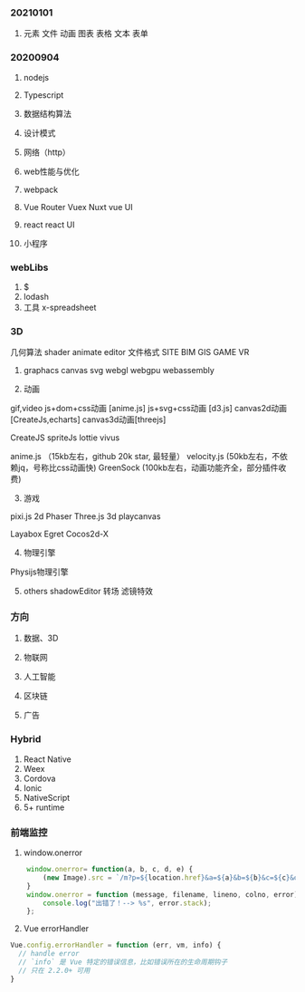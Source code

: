 
### 20210101

1. 元素
文件
动画
图表
表格
文本
表单


### 20200904

1. nodejs
2. Typescript
3. 数据结构算法
4. 设计模式
5. 网络（http）
6. web性能与优化

1. webpack
2. Vue Router Vuex Nuxt vue UI
3. react react UI
4. 小程序

### webLibs
1. $
2. lodash
3. 工具
x-spreadsheet


### 3D
几何算法 shader animate editor 文件格式
SITE BIM GIS GAME VR

1. graphacs
canvas
svg
webgl
webgpu
webassembly

2. 动画

gif,video
js+dom+css动画 [anime.js]
js+svg+css动画 [d3.js]
canvas2d动画 [CreateJs,echarts]
canvas3d动画[threejs]


CreateJS
spriteJs
lottie
vivus

anime.js （15kb左右，github 20k star, 最轻量）
velocity.js (50kb左右，不依赖jq，号称比css动画快)
GreenSock (100kb左右，动画功能齐全，部分插件收费)

3. 游戏

pixi.js 2d
Phaser
Three.js 3d
playcanvas

Layabox
Egret
Cocos2d-X

4. 物理引擎

Physijs物理引擎

5. others
shadowEditor
转场
滤镜特效




### 方向

1. 数据、3D 
2. 物联网 
3. 人工智能 
4. 区块链
   
5.  广告


























### Hybrid

1. React Native
2. Weex
3. Cordova
4. Ionic
5. NativeScript
6. 5+ runtime



### 前端监控

1. window.onerror
```js
    window.onerror= function(a, b, c, d, e) {
        (new Image).src = `/m?p=${location.href}&a=${a}&b=${b}&c=${c}&d=${d}&e=${e.stack}`
    }
    window.onerror = function (message, filename, lineno, colno, error) {
        console.log("出错了！--> %s", error.stack);
    };
```

2. Vue errorHandler
```js
Vue.config.errorHandler = function (err, vm, info) {
  // handle error
  // `info` 是 Vue 特定的错误信息，比如错误所在的生命周期钩子
  // 只在 2.2.0+ 可用
}

```